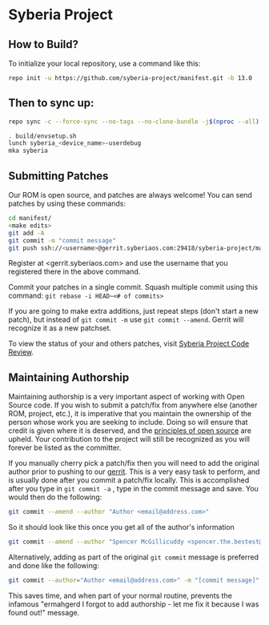 Syberia Project
====================

How to Build?
-------------

To initialize your local repository, use a 
command like this:

```bash
repo init -u https://github.com/syberia-project/manifest.git -b 13.0
```

Then to sync up:
----------------

```bash
repo sync -c --force-sync --no-tags --no-clone-bundle -j$(nproc --all) --optimized-fetch --prune
```

```bash
. build/envsetup.sh
lunch syberia_<device_name>-userdebug
mka syberia
```

Submitting Patches
------------------
Our ROM is open source, and patches are always welcome!
You can send patches by using these commands:

```bash
cd manifest/
<make edits>
git add -A
git commit -m "commit message"
git push ssh://<username>@gerrit.syberiaos.com:29418/syberia-project/manifest HEAD:refs/for/13.0
```

Register at <gerrit.syberiaos.com> and use the username that you registered there in the above command.

Commit your patches in a single commit. Squash multiple commit using this command: `git rebase -i HEAD~<# of commits>`

If you are going to make extra additions, just repeat steps (don't start a new patch), but instead of `git commit -m`
use `git commit --amend`. Gerrit will recognize it as a new patchset.

To view the status of your and others patches, visit [Syberia Project Code Review](https://gerrit.syberiaos.com).

Maintaining Authorship
----------------------
Maintaining authorship is a very important aspect of working with Open Source code. If you wish to submit a patch/fix
from anywhere else (another ROM, project, etc.), it is imperative that you maintain the ownership of the person whose
work you are seeking to include. Doing so will ensure that credit is given where it is deserved, and the [principles of open source](https://opensource.org/osd)
are upheld. Your contribution to the project will still be recognized as you will forever be listed as the committer.

If you manually cherry pick a patch/fix then you will need to add the original author prior to pushing to our [gerrit](https://gerrit.syberiaos.com).
This is a very easy task to perform, and is usually done after you commit a patch/fix locally. This is accomplished
after you type in `git commit -a` , type in the commit message and save. You would then do the following:

```bash
git commit --amend --author "Author <email@address.com>"
```

So it should look like this once you get all of the author's information

```bash
git commit --amend --author "Spencer McGillicuddy <spencer.the.bestest@gmail.com>"
```

Alternatively, adding as part of the original `git commit` message is preferred and done like the following:

```bash
git commit --author="Author <email@address.com>" -m "[commit message]"
```

This saves time, and when part of your normal routine, prevents the infamous "ermahgerd I forgot to add authorship -
let me fix it because I was found out!" message.

